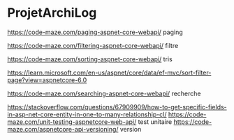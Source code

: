 # ProjetArchiLog
https://code-maze.com/paging-aspnet-core-webapi/    paging

https://code-maze.com/filtering-aspnet-core-webapi/   filtre

https://code-maze.com/sorting-aspnet-core-webapi/      tris

https://learn.microsoft.com/en-us/aspnet/core/data/ef-mvc/sort-filter-page?view=aspnetcore-6.0 

https://code-maze.com/searching-aspnet-core-webapi/ recherche

https://stackoverflow.com/questions/67909909/how-to-get-specific-fields-in-asp-net-core-entity-in-one-to-many-relationship-cl/
https://code-maze.com/unit-testing-aspnetcore-web-api/ test unitaire
https://code-maze.com/aspnetcore-api-versioning/ version 
